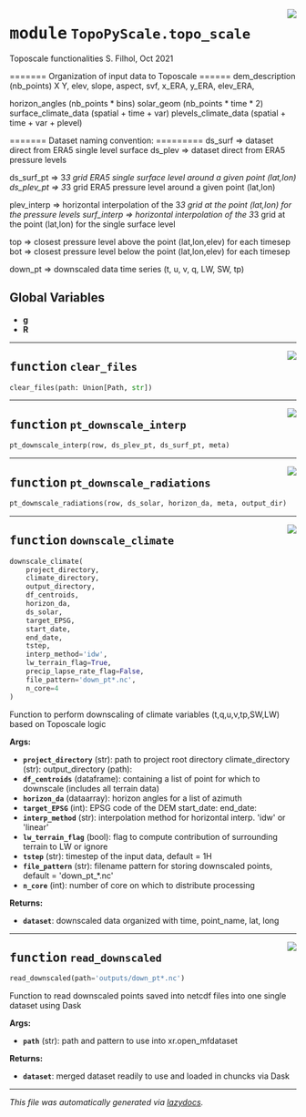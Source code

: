 <!-- markdownlint-disable -->

<a href="https://github.com/ArcticSnow/TopoPyScale/TopoPyScale/topo_scale.py#L0"><img align="right" style="float:right;" src="https://img.shields.io/badge/-source-cccccc?style=flat-square"></a>

# <kbd>module</kbd> `TopoPyScale.topo_scale`
Toposcale functionalities S. Filhol, Oct 2021 

======= Organization of input data to Toposcale ====== dem_description (nb_points)  X  Y,  elev,  slope,  aspect,  svf,  x_ERA,  y_ERA,  elev_ERA, 

horizon_angles (nb_points * bins) solar_geom (nb_points * time * 2) surface_climate_data (spatial + time + var) plevels_climate_data (spatial + time + var + plevel) 

======= Dataset naming convention:  ========= ds_surf => dataset direct from ERA5 single level surface ds_plev => dataset direct from ERA5 pressure levels 

ds_surf_pt => 3*3 grid ERA5 single surface level around a given point (lat,lon) ds_plev_pt => 3*3 grid ERA5 pressure level around a given point (lat,lon) 

plev_interp => horizontal interpolation of the 3*3 grid at the point (lat,lon) for the pressure levels surf_interp => horizontal interpolation of the 3*3 grid at the point (lat,lon) for the single surface level 

top => closest pressure level above the point (lat,lon,elev) for each timesep bot => closest pressure level below the point (lat,lon,elev) for each timesep 

down_pt => downscaled data time series (t, u, v, q, LW, SW, tp) 

**Global Variables**
---------------
- **g**
- **R**

---

<a href="https://github.com/ArcticSnow/TopoPyScale/TopoPyScale/topo_scale.py#L60"><img align="right" style="float:right;" src="https://img.shields.io/badge/-source-cccccc?style=flat-square"></a>

## <kbd>function</kbd> `clear_files`

```python
clear_files(path: Union[Path, str])
```






---

<a href="https://github.com/ArcticSnow/TopoPyScale/TopoPyScale/topo_scale.py#L69"><img align="right" style="float:right;" src="https://img.shields.io/badge/-source-cccccc?style=flat-square"></a>

## <kbd>function</kbd> `pt_downscale_interp`

```python
pt_downscale_interp(row, ds_plev_pt, ds_surf_pt, meta)
```






---

<a href="https://github.com/ArcticSnow/TopoPyScale/TopoPyScale/topo_scale.py#L231"><img align="right" style="float:right;" src="https://img.shields.io/badge/-source-cccccc?style=flat-square"></a>

## <kbd>function</kbd> `pt_downscale_radiations`

```python
pt_downscale_radiations(row, ds_solar, horizon_da, meta, output_dir)
```






---

<a href="https://github.com/ArcticSnow/TopoPyScale/TopoPyScale/topo_scale.py#L346"><img align="right" style="float:right;" src="https://img.shields.io/badge/-source-cccccc?style=flat-square"></a>

## <kbd>function</kbd> `downscale_climate`

```python
downscale_climate(
    project_directory,
    climate_directory,
    output_directory,
    df_centroids,
    horizon_da,
    ds_solar,
    target_EPSG,
    start_date,
    end_date,
    tstep,
    interp_method='idw',
    lw_terrain_flag=True,
    precip_lapse_rate_flag=False,
    file_pattern='down_pt*.nc',
    n_core=4
)
```

Function to perform downscaling of climate variables (t,q,u,v,tp,SW,LW) based on Toposcale logic 



**Args:**
 
 - <b>`project_directory`</b> (str):  path to project root directory climate_directory (str): output_directory (path): 
 - <b>`df_centroids`</b> (dataframe):  containing a list of point for which to downscale (includes all terrain data) 
 - <b>`horizon_da`</b> (dataarray):  horizon angles for a list of azimuth 
 - <b>`target_EPSG`</b> (int):  EPSG code of the DEM start_date: end_date: 
 - <b>`interp_method`</b> (str):  interpolation method for horizontal interp. 'idw' or 'linear' 
 - <b>`lw_terrain_flag`</b> (bool):  flag to compute contribution of surrounding terrain to LW or ignore 
 - <b>`tstep`</b> (str):  timestep of the input data, default = 1H 
 - <b>`file_pattern`</b> (str):  filename pattern for storing downscaled points, default = 'down_pt_*.nc' 
 - <b>`n_core`</b> (int):  number of core on which to distribute processing 



**Returns:**
 
 - <b>`dataset`</b>:  downscaled data organized with time, point_name, lat, long 


---

<a href="https://github.com/ArcticSnow/TopoPyScale/TopoPyScale/topo_scale.py#L528"><img align="right" style="float:right;" src="https://img.shields.io/badge/-source-cccccc?style=flat-square"></a>

## <kbd>function</kbd> `read_downscaled`

```python
read_downscaled(path='outputs/down_pt*.nc')
```

Function to read downscaled points saved into netcdf files into one single dataset using Dask 



**Args:**
 
 - <b>`path`</b> (str):  path and pattern to use into xr.open_mfdataset 



**Returns:**
 
 - <b>`dataset`</b>:  merged dataset readily to use and loaded in chuncks via Dask 




---

_This file was automatically generated via [lazydocs](https://github.com/ml-tooling/lazydocs)._
